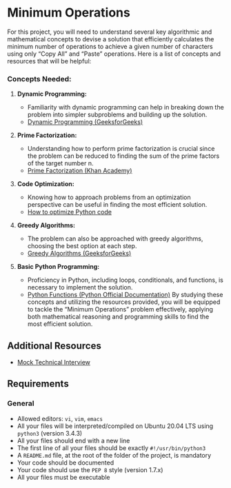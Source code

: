 # Minimum Operations
For this project, you will need to understand several key algorithmic and mathematical concepts to devise a solution that efficiently calculates the minimum number of operations to achieve a given number of characters using only “Copy All” and “Paste” operations. Here is a list of concepts and resources that will be helpful:

### Concepts Needed:
 1. **Dynamic Programming:**

    * Familiarity with dynamic programming can help in breaking down the problem into simpler subproblems and building up the solution.
    * [Dynamic Programming (GeeksforGeeks)](https://www.geeksforgeeks.org/dynamic-programming/)
 2. **Prime Factorization:**

    * Understanding how to perform prime factorization is crucial since the problem can be reduced to finding the sum of the prime factors of the target number n.
    * [Prime Factorization (Khan Academy)](https://www.khanacademy.org/math/pre-algebra/pre-algebra-factors-multiples/pre-algebra-prime-factorization-prealg/v/prime-factorization)
 3. **Code Optimization:**

    * Knowing how to approach problems from an optimization perspective can be useful in finding the most efficient solution.
    * [How to optimize Python code](https://stackify.com/how-to-optimize-python-code/)
 4. **Greedy Algorithms:**

    * The problem can also be approached with greedy algorithms, choosing the best option at each step.
    * [Greedy Algorithms (GeeksforGeeks)](https://www.geeksforgeeks.org/greedy-algorithms/)
 5. **Basic Python Programming:**
 
    * Proficiency in Python, including loops, conditionals, and functions, is necessary to implement the solution.
    * [Python Functions (Python Official Documentation)](https://docs.python.org/3/tutorial/controlflow.html#defining-functions)
 By studying these concepts and utilizing the resources provided, you will be equipped to tackle the “Minimum Operations” problem effectively, applying both mathematical reasoning and programming skills to find the most efficient solution.

## Additional Resources
* [Mock Technical Interview](https://www.youtube.com/watch?feature=shared&v=h4i4kjwncoU)
## Requirements
### General
 * Allowed editors: `vi`, `vim`, `emacs`
 * All your files will be interpreted/compiled on Ubuntu 20.04 LTS using `python3` (version 3.4.3)
 * All your files should end with a new line
 * The first line of all your files should be exactly `#!/usr/bin/python3`
 * A `README.md` file, at the root of the folder of the project, is mandatory
 * Your code should be documented
 * Your code should use the `PEP 8` style (version 1.7.x)
 * All your files must be executable
